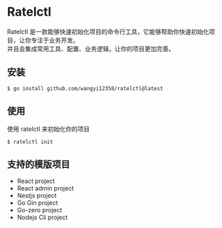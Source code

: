 # Ratelctl
Ratelctl 是一款能够快速初始化项目的命令行工具，它能够帮助你快速初始化项目，让你专注于业务开发。  
并且会集成常用工具、配置、业务逻辑，让你的项目更加完善。

## 安装
```shell
$ go install github.com/wangyi12358/ratelctl@latest
```

## 使用
使用 ratelctl 来初始化你的项目
```shell
$ ratelctl init
```

## 支持的模版项目

- React project
- React admin project
- Nestjs project
- Go Gin project
- Go-zero project
- Nodejs Cli project